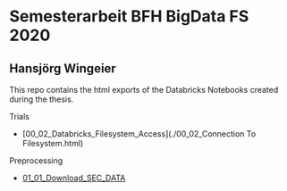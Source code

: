 # Semesterarbeit BFH BigData FS 2020 
## Hansjörg Wingeier


This repo contains the html exports of the Databricks Notebooks created during the thesis.

Trials
* [00_02_Databricks_Filesystem_Access](./00_02_Connection To Filesystem.html)

Preprocessing
* [01_01_Download_SEC_DATA](./01_01_Download_SEC_Data.py)